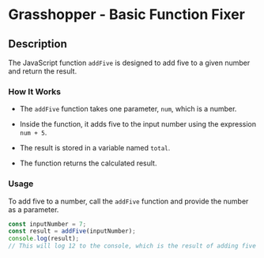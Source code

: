 # Grasshopper - Basic Function Fixer

## Description

The JavaScript function `addFive` is designed to add five to a given number and return the result.

### How It Works

- The `addFive` function takes one parameter, `num`, which is a number.

- Inside the function, it adds five to the input number using the expression `num + 5`.

- The result is stored in a variable named `total`.

- The function returns the calculated result.

### Usage

To add five to a number, call the `addFive` function and provide the number as a parameter.

```javascript
const inputNumber = 7;
const result = addFive(inputNumber);
console.log(result);
// This will log 12 to the console, which is the result of adding five to the input number 7.
